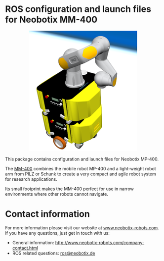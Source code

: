 # ROS configuration and launch files for Neobotix MM-400

<p align="center">
  <img src="https://github.com/neobotix/neo_mm_400/blob/master/MM400.png"  width=350>
</p>

This package contains configuration and launch files for Neobotix MP-400.

The [MM-400](https://www.neobotix-robots.com/mobile-manipulator-mm-400.html) combines the mobile robot MP-400 and a light-weight robot arm from PILZ or Schunk to create a very compact and agile robot system for research applications.

Its small footprint makes the MM-400 perfect for use in narrow environments where other robots cannot navigate. 

# Contact information

For more information please visit our website at www.neobotix-robots.com. 
If you have any questions, just get in touch with us:
* General information: http://www.neobotix-robots.com/company-contact.html
* ROS related questions: ros@neobotix.de
